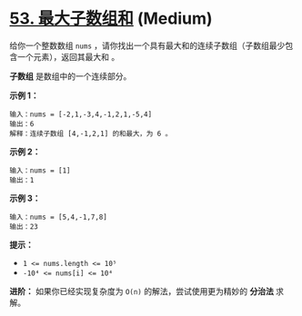 # [53. 最大子数组和][link] (Medium)

[link]: https://leetcode.cn/problems/maximum-subarray/

给你一个整数数组 `nums` ，请你找出一个具有最大和的连续子数组（子数组最少包含一个元素），返回其最大和
。

**子数组** 是数组中的一个连续部分。

**示例 1：**

```
输入：nums = [-2,1,-3,4,-1,2,1,-5,4]
输出：6
解释：连续子数组 [4,-1,2,1] 的和最大，为 6 。

```

**示例 2：**

```
输入：nums = [1]
输出：1

```

**示例 3：**

```
输入：nums = [5,4,-1,7,8]
输出：23

```

**提示：**

- `1 <= nums.length <= 10⁵`
- `-10⁴ <= nums[i] <= 10⁴`

**进阶：** 如果你已经实现复杂度为 `O(n)` 的解法，尝试使用更为精妙的 **分治法** 求解。
